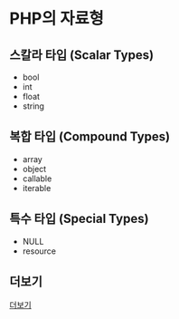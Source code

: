 # PHP의 자료형

## 스칼라 타입 (Scalar Types)
- bool
- int
- float
- string

## 복합 타입 (Compound Types)
- array
- object
- callable
- iterable

## 특수 타입 (Special Types)
- NULL
- resource

## 더보기
[더보기](https://www.php.net/manual/en/language.types.intro.php)